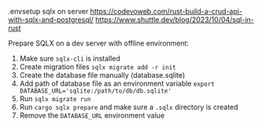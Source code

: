 .envsetup sqlx on server
https://codevoweb.com/rust-build-a-crud-api-with-sqlx-and-postgresql/
https://www.shuttle.dev/blog/2023/10/04/sql-in-rust

Prepare SQLX on a dev server with offline environment:
1) Make sure `sqlx-cli` is installed
2) Create migration files `sqlx migrate add -r init`
3) Create the database file manually (database.sqlite)
4) Add path of database file as an environment variable
		`export DATABASE_URL='sqlite:/path/to/db/db.sqlite'`
5) Run `sqlx migrate run`
6) Run `cargo sqlx prepare` and make sure a `.sqlx` directory is created
7) Remove the `DATABASE_URL` environment value
